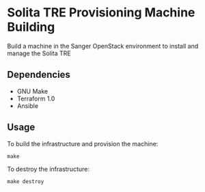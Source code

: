 # Solita TRE Provisioning Machine Building

Build a machine in the Sanger OpenStack environment to install and
manage the Solita TRE

## Dependencies

* GNU Make
* Terraform 1.0
* Ansible

## Usage

To build the infrastructure and provision the machine:

    make

To destroy the infrastructure:

    make destroy
